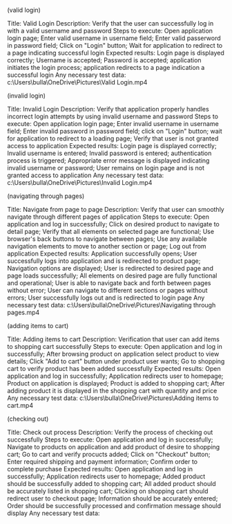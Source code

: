 (valid login)

Title:  Valid Login
Description:  Verify that the user can successfully log in  with a valid username and password
Steps to execute:  Open application login page; Enter valid username in username field; Enter valid passerword in password field; Click on "Login" button; Wait for application to redirect to a page indicating successful login
Expected results: Login page is displayed correctly; Username is accepted; Password is accepted; application initiates the login process; application redirects to a page indication a successful login 
Any necessary test data:  c:\Users\bulla\OneDrive\Pictures\Valid Login.mp4

(invalid login)

Title:  Invalid Login
Description:  Verify that application properly handles incorrect login attempts by using invalid username and password
Steps to execute:  Open application login page; Enter invalid username in username field; Enter invalid password in password field; click on "Login" button; wait for application to redirect to a loading page; Verify that user is not granted access to application
Expected results:  Login page is displayed correctly; Invalid username is entered; Invalid password is entered; authentication process is triggered; Appropriate error message is displayed indicating invalid username or password; User remains on login page and is not granted access to application
Any necessary test data:  c:\Users\bulla\OneDrive\Pictures\Invalid Login.mp4


(navigating through pages)

Title:  Navigate from page to page
Description:  Verify that user can smoothly navigate through different pages of application
Steps to execute:  Open application and log in successfully; Click on desired product to navigate to detail page; Verify that all elements on selected page are functional; Use browser's back buttons to navigate between pages; Use any available navigation elements to move to another section or page; Log out from application
Expected results:  Application successfully opens; User successfully logs into application and is redirected to product page; Navigation options are displayed; User is redirected to desired page and page loads successfully; All elements on desired page are fully functional and operational; User is able to navigate back and forth between pages without error; User can navigate to different sections or pages without errors; User successfully logs out and is redirected to login page
Any necessary test data:  c:\Users\bulla\OneDrive\Pictures\Navigating through pages.mp4


(adding items to cart)

Title:  Adding items to cart
Description:  Verification that user can add items to shopping cart successfully
Steps to execute:  Open application and log in successfully; After browsing product on application select product to view details; Click "Add to cart" button under product user wants; Go to shopping cart to verify product has been added successfully
Expected results:  Open application and log in successfully; Application redirects user to homepage; Product on application is displayed; Product is added to shopping cart; After adding product it is displayed in the shopping cart with quantity and price  
Any necessary test data:  c:\Users\bulla\OneDrive\Pictures\Adding items to cart.mp4


(checking out)

Title:  Check out process
Description:  Verify the process of checking out successfully
Steps to execute: Open application and log in successfully; Navigate to products on application and add product of desire to shopping cart; Go to cart and verify procucts added; Click on "Checkout" button; Enter required shipping and payment information; Confirm order to complete purchase
Expected results:  Open application and log in successfully; Application redirects user to homepage; Added product should be successfully added to shopping cart; All added product should be accurately listed in shopping cart; Clicking on shopping cart should redirect user to checkout page; Information should be accurately entered; Order should be successfully processed and confirmation message should display
Any necessary test data:  